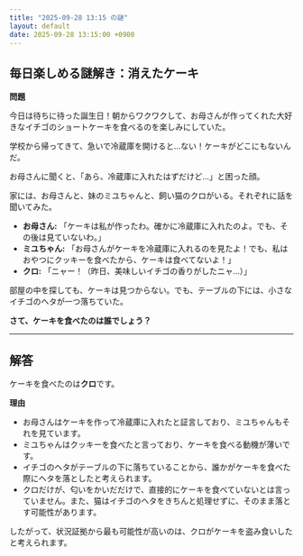 ```yaml
---
title: "2025-09-28 13:15 の謎"
layout: default
date: 2025-09-28 13:15:00 +0900
---
```

## 毎日楽しめる謎解き：消えたケーキ

**問題**

今日は待ちに待った誕生日！朝からワクワクして、お母さんが作ってくれた大好きなイチゴのショートケーキを食べるのを楽しみにしていた。

学校から帰ってきて、急いで冷蔵庫を開けると…ない！ケーキがどこにもないんだ。

お母さんに聞くと、「あら、冷蔵庫に入れたはずだけど…」と困った顔。

家には、お母さんと、妹のミユちゃんと、飼い猫のクロがいる。それぞれに話を聞いてみた。

*   **お母さん:** 「ケーキは私が作ったわ。確かに冷蔵庫に入れたのよ。でも、その後は見ていないわ。」
*   **ミユちゃん:** 「お母さんがケーキを冷蔵庫に入れるのを見たよ！でも、私はおやつにクッキーを食べたから、ケーキは食べてないよ！」
*   **クロ:** 「ニャー！（昨日、美味しいイチゴの香りがしたニャ…）」

部屋の中を探しても、ケーキは見つからない。でも、テーブルの下には、小さなイチゴのヘタが一つ落ちていた。

**さて、ケーキを食べたのは誰でしょう？**

---

## 解答

ケーキを食べたのは**クロ**です。

**理由**

*   お母さんはケーキを作って冷蔵庫に入れたと証言しており、ミユちゃんもそれを見ています。
*   ミユちゃんはクッキーを食べたと言っており、ケーキを食べる動機が薄いです。
*   イチゴのヘタがテーブルの下に落ちていることから、誰かがケーキを食べた際にヘタを落としたと考えられます。
*   クロだけが、匂いをかいだだけで、直接的にケーキを食べていないとは言っていません。また、猫はイチゴのヘタをきちんと処理せずに、そのまま落とす可能性があります。

したがって、状況証拠から最も可能性が高いのは、クロがケーキを盗み食いしたと考えられます。
